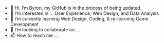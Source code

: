 - 👋 Hi, I’m Byron, my GitHub is in the process of being updated.
- 👀 I’m interested in ... User Experience, Web Design, and Data Analysis
- 🌱 I’m currently learning Web Design, Coding, & re-learning Game Development
- 💞️ I’m looking to collaborate on ...
- 📫 How to reach me ...

<!---
ByRayza/ByRayza is a ✨ special ✨ repository because its `README.md` (this file) appears on your GitHub profile.
You can click the Preview link to take a look at your changes.
--->
